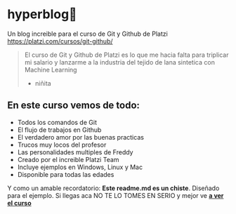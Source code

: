 # hyperblog💚
Un blog increible para el curso de Git y Github de Platzi https://platzi.com/cursos/git-github/
> El curso de Git y Github de Platzi es lo que me hacia falta para triplicar mi salario y lanzarme a la industria del tejido de lana sintetica con Machine Learning
>- niñita

## En este curso vemos de todo:
* Todos los comandos de Git
* El flujo de trabajos en Github
* El verdadero amor por las buenas practicas 
* Trucos muy locos del profesor
* Las personalidades multiples de Freddy
* Creado por el increible Platzi Team
* Incluye ejemplos en Windows, Linux y Mac
* Disponible para todas las edades

Y como un amable recordatorio: **Este readme.md es un chiste**. Diseñado para el ejemplo. Si llegas aca NO TE LO TOMES EN SERIO y mejor ve [**a ver el curso**](https://platzi.com/cursos/git-github/ "a ver el curso")